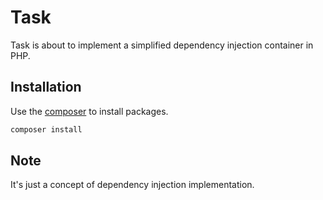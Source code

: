 # Task

Task is about to implement a simplified dependency injection container in PHP.

## Installation

Use the [composer](https://getcomposer.org/) to install packages.

```bash
composer install
```

## Note

It's just a concept of dependency injection implementation.
